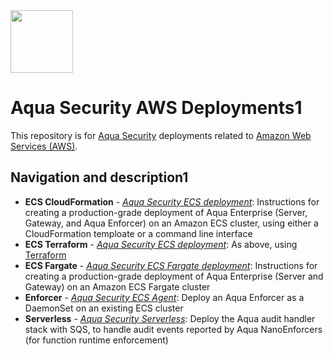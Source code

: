 <img src="https://avatars3.githubusercontent.com/u/12783832?s=200&v=4" height="100" width="100" />

# Aqua Security AWS Deployments1

This repository is for [Aqua Security](https://www.aquasec.com) deployments related to [Amazon Web Services (AWS)](https://aws.amazon.com/).

## Navigation and description1

* **ECS CloudFormation** - [*Aqua Security ECS deployment*](https://github.com/aquasecurity/aqua-aws/tree/master/cloudformation/aqua-ecs): Instructions for creating a production-grade deployment of Aqua Enterprise (Server, Gateway, and Aqua Enforcer) on an Amazon ECS cluster, using either a CloudFormation temploate or a command line interface
* **ECS Terraform** - [*Aqua Security ECS deployment*](https://github.com/aquasecurity/aqua-aws/tree/master/terraform): As above, using [Terraform](https://www.terraform.io/)
* **ECS Fargate** - [*Aqua Security ECS Fargate deployment*](https://github.com/aquasecurity/aqua-aws/tree/master/cloudformation/aqua-ecs-fargate): Instructions for creating a production-grade deployment of Aqua Enterprise (Server and Gateway) on an Amazon ECS Fargate cluster
* **Enforcer** - [*Aqua Security ECS Agent*](https://github.com/aquasecurity/aqua-aws/tree/master/cloudformation/aqua-ecs-agent): Deploy an Aqua Enforcer as a DaemonSet on an existing ECS cluster
* **Serverless** - [*Aqua Security Serverless*](https://github.com/aquasecurity/aqua-aws/tree/master/cloudformation/aqua-lambda): Deploy the Aqua audit handler stack with SQS, to handle audit events reported by Aqua NanoEnforcers (for function runtime enforcement)
